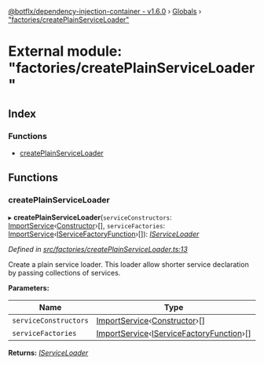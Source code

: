 [@botflx/dependency-injection-container - v1.6.0](../README.md) › [Globals](../globals.md) › ["factories/createPlainServiceLoader"](_factories_createplainserviceloader_.md)

# External module: "factories/createPlainServiceLoader"

## Index

### Functions

* [createPlainServiceLoader](_factories_createplainserviceloader_.md#createplainserviceloader)

## Functions

###  createPlainServiceLoader

▸ **createPlainServiceLoader**(`serviceConstructors`: [ImportService](_types_.md#importservice)‹[Constructor](_types_.md#constructor)›[], `serviceFactories`: [ImportService](_types_.md#importservice)‹[IServiceFactoryFunction](../interfaces/_iservicefactoryfunction_.iservicefactoryfunction.md)›[]): *[IServiceLoader](../interfaces/_loaders_iserviceloader_.iserviceloader.md)*

*Defined in [src/factories/createPlainServiceLoader.ts:13](https://github.com/botflux/dependency-injection-container/blob/9e6a0ea/src/factories/createPlainServiceLoader.ts#L13)*

Create a plain service loader.
This loader allow shorter service declaration by passing collections of services.

**Parameters:**

Name | Type | Description |
------ | ------ | ------ |
`serviceConstructors` | [ImportService](_types_.md#importservice)‹[Constructor](_types_.md#constructor)›[] | - |
`serviceFactories` | [ImportService](_types_.md#importservice)‹[IServiceFactoryFunction](../interfaces/_iservicefactoryfunction_.iservicefactoryfunction.md)›[] |   |

**Returns:** *[IServiceLoader](../interfaces/_loaders_iserviceloader_.iserviceloader.md)*
